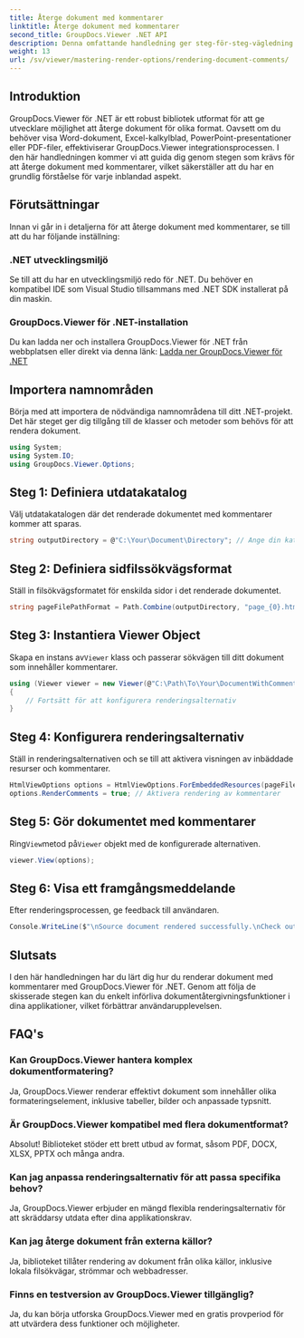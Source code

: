 ```yaml
---
title: Återge dokument med kommentarer
linktitle: Återge dokument med kommentarer
second_title: GroupDocs.Viewer .NET API
description: Denna omfattande handledning ger steg-för-steg-vägledning om hur du renderar dokument med kommentarer i .NET-applikationer med hjälp av GroupDocs.Viewer-biblioteket.
weight: 13
url: /sv/viewer/mastering-render-options/rendering-document-comments/
---
```

## Introduktion

GroupDocs.Viewer för .NET är ett robust bibliotek utformat för att ge utvecklare möjlighet att återge dokument för olika format. Oavsett om du behöver visa Word-dokument, Excel-kalkylblad, PowerPoint-presentationer eller PDF-filer, effektiviserar GroupDocs.Viewer integrationsprocessen. I den här handledningen kommer vi att guida dig genom stegen som krävs för att återge dokument med kommentarer, vilket säkerställer att du har en grundlig förståelse för varje inblandad aspekt.

## Förutsättningar
Innan vi går in i detaljerna för att återge dokument med kommentarer, se till att du har följande inställning:

### .NET utvecklingsmiljö
Se till att du har en utvecklingsmiljö redo för .NET. Du behöver en kompatibel IDE som Visual Studio tillsammans med .NET SDK installerat på din maskin.

### GroupDocs.Viewer för .NET-installation
Du kan ladda ner och installera GroupDocs.Viewer för .NET från webbplatsen eller direkt via denna länk:
[Ladda ner GroupDocs.Viewer för .NET](https://releases.groupdocs.com/viewer/net/)

## Importera namnområden
Börja med att importera de nödvändiga namnområdena till ditt .NET-projekt. Det här steget ger dig tillgång till de klasser och metoder som behövs för att rendera dokument.

```csharp
using System;
using System.IO;
using GroupDocs.Viewer.Options;
```

## Steg 1: Definiera utdatakatalog
Välj utdatakatalogen där det renderade dokumentet med kommentarer kommer att sparas.

```csharp
string outputDirectory = @"C:\Your\Document\Directory"; // Ange din katalogsökväg
```

## Steg 2: Definiera sidfilssökvägsformat
Ställ in filsökvägsformatet för enskilda sidor i det renderade dokumentet.

```csharp
string pageFilePathFormat = Path.Combine(outputDirectory, "page_{0}.html");
```

## Steg 3: Instantiera Viewer Object
 Skapa en instans av`Viewer` klass och passerar sökvägen till ditt dokument som innehåller kommentarer.

```csharp
using (Viewer viewer = new Viewer(@"C:\Path\To\Your\DocumentWithComments.docx"))
{
    // Fortsätt för att konfigurera renderingsalternativ
}
```

## Steg 4: Konfigurera renderingsalternativ
Ställ in renderingsalternativen och se till att aktivera visningen av inbäddade resurser och kommentarer.

```csharp
HtmlViewOptions options = HtmlViewOptions.ForEmbeddedResources(pageFilePathFormat);
options.RenderComments = true; // Aktivera rendering av kommentarer
```

## Steg 5: Gör dokumentet med kommentarer
 Ring`View`metod på`Viewer` objekt med de konfigurerade alternativen.

```csharp
viewer.View(options);
```

## Steg 6: Visa ett framgångsmeddelande
Efter renderingsprocessen, ge feedback till användaren.

```csharp
Console.WriteLine($"\nSource document rendered successfully.\nCheck output in {outputDirectory}.");
```

## Slutsats
I den här handledningen har du lärt dig hur du renderar dokument med kommentarer med GroupDocs.Viewer för .NET. Genom att följa de skisserade stegen kan du enkelt införliva dokumentåtergivningsfunktioner i dina applikationer, vilket förbättrar användarupplevelsen.

## FAQ's

### Kan GroupDocs.Viewer hantera komplex dokumentformatering?
Ja, GroupDocs.Viewer renderar effektivt dokument som innehåller olika formateringselement, inklusive tabeller, bilder och anpassade typsnitt.

### Är GroupDocs.Viewer kompatibel med flera dokumentformat?
Absolut! Biblioteket stöder ett brett utbud av format, såsom PDF, DOCX, XLSX, PPTX och många andra.

### Kan jag anpassa renderingsalternativ för att passa specifika behov?
Ja, GroupDocs.Viewer erbjuder en mängd flexibla renderingsalternativ för att skräddarsy utdata efter dina applikationskrav.

### Kan jag återge dokument från externa källor?
Ja, biblioteket tillåter rendering av dokument från olika källor, inklusive lokala filsökvägar, strömmar och webbadresser.

### Finns en testversion av GroupDocs.Viewer tillgänglig?
Ja, du kan börja utforska GroupDocs.Viewer med en gratis provperiod för att utvärdera dess funktioner och möjligheter.